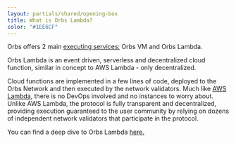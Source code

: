 ```yaml
---
layout: partials/shared/opening-box
title: What is Orbs Lambda?
color: "#1EE6CF"
---
```


Orbs offers 2 main [executing services:](/execution-services) Orbs VM and Orbs Lambda.

Orbs Lambda is an event driven, serverless and decentralized cloud function, similar in concept to AWS Lambda - only decentralized.

Cloud functions are implemented in a few lines of code, deployed to the Orbs Network and then executed by the network validators. Much like [AWS Lambda](https://aws.amazon.com/lambda/), there is no DevOps involved and no instances to worry about. Unlike AWS Lambda, the protocol is fully transparent and decentralized, providing execution guaranteed to the user community by relying on dozens of independent network validators that participate in the protocol.

You can find a deep dive to Orbs Lambda [here.](/Deep-Dive-to-Orbs-Lambda)
